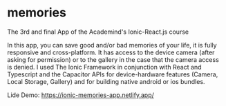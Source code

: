# memories
The 3rd and final App of the Academind's Ionic-React.js course

In this app, you can save good and/or bad memories of your life, 
it is fully responsive and cross-platform. It has access to the 
device camera (after asking for permission) or to the gallery in
the case that the camera access is denied. I used The Ionic 
Framework in conjunction with React and Typescript and the Capacitor
APIs for device-hardware features (Camera, Local Storage, Gallery) 
and for building native android or ios bundles.

Lide Demo: https://ionic-memories-app.netlify.app/
